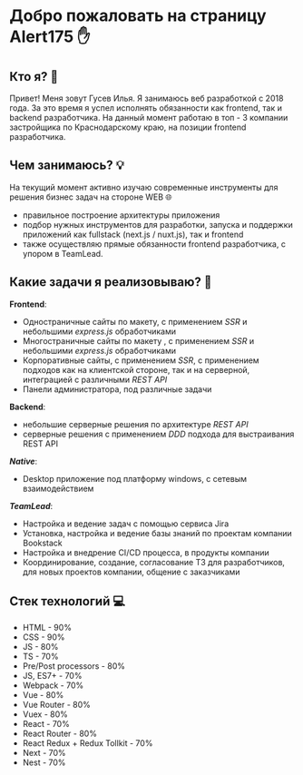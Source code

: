 # Добро пожаловать на страницу Alert175 &#9995;

## **Кто я?** &#128102;

Привет! Меня зовут Гусев Илья.
Я занимаюсь веб разработкой с 2018 года. За это время я успел исполнять обязанности как frontend, так и backend разработчика. На данный момент работаю в топ - 3 компании застройщика по Краснодарскому краю, на позиции frontend разработчика.


## Чем занимаюсь? &#128161;

На текущий момент активно изучаю современные инструменты для решения бизнес задач на стороне WEB &#127760;

 - правильное построение архитектуры приложения
 - подбор нужных инструментов для разработки, запуска и поддержки приложений как fullstack (next.js / nuxt.js), так и frontend
 - также осуществляю прямые обязанности frontend разработчика, с упором в TeamLead.

##  Какие задачи я реализовываю? &#128188;

**Frontend**:

 - Одностраничные сайты по макету, с применением *SSR* и небольшими *express.js* обработчиками
 - Многостраничные сайты по макету , с применением *SSR* и небольшими *express.js* обработчиками
 - Корпоративные сайты, с применением *SSR*, с применением подходов  как на клиентской стороне, так и на серверной, интеграцией с различными *REST API*
 - Панели администратора, под различные задачи

**Backend**:

 - небольшие серверные решения по архитектуре *REST API*
 - серверные решения с применением *DDD* подхода для выстраивания REST API

***Native***:

 - Desktop приложение под платформу windows, с сетевым взаимодействием

***TeamLead***:

 - Настройка и ведение задач с помощью сервиса Jira
 - Установка, настройка и ведение базы знаний по проектам компании Bookstack 
 - Настройка и внедрение CI/CD процесса, в продукты компании
 - Координирование, создание, согласование ТЗ для разработчиков, для новых проектов компании, общение с заказчиками

## Стек технологий &#128187;

 - HTML - 90%
 - CSS - 90%
 - JS - 80%
 - TS - 70%
 - Pre/Post processors - 80%
 - JS, ES7+ - 70%
 - Webpack - 70%
 - Vue - 80%
 - Vue Router - 80%
 - Vuex - 80%
 - React - 70%
 - React Router - 80%
 - React Redux + Redux Tollkit - 70%
 - Next - 70%
 - Nest - 70%
